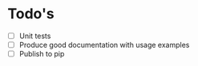 # Todo's

- [ ] Unit tests
- [ ] Produce good documentation with usage examples
- [ ] Publish to pip
